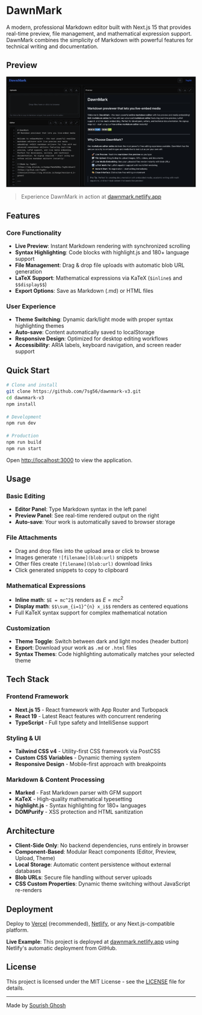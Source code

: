 # DawnMark

A modern, professional Markdown editor built with Next.js 15 that provides real-time preview, file management, and mathematical expression support. DawnMark combines the simplicity of Markdown with powerful features for technical writing and documentation.

## Preview

![DawnMark Screenshot](public/assets/dawnmark-screenshot.png)

> Experience DawnMark in action at [dawnmark.netlify.app](https://dawnmark.netlify.app)

## Features

### Core Functionality
- **Live Preview**: Instant Markdown rendering with synchronized scrolling
- **Syntax Highlighting**: Code blocks with highlight.js and 180+ language support
- **File Management**: Drag & drop file uploads with automatic blob URL generation
- **LaTeX Support**: Mathematical expressions via KaTeX (`$inline$` and `$$display$$`)
- **Export Options**: Save as Markdown (.md) or HTML files

### User Experience  
- **Theme Switching**: Dynamic dark/light mode with proper syntax highlighting themes
- **Auto-save**: Content automatically saved to localStorage
- **Responsive Design**: Optimized for desktop editing workflows
- **Accessibility**: ARIA labels, keyboard navigation, and screen reader support

## Quick Start

```bash
# Clone and install
git clone https://github.com/7sg56/dawnmark-v3.git
cd dawnmark-v3
npm install

# Development
npm run dev

# Production
npm run build
npm run start
```

Open [http://localhost:3000](http://localhost:3000) to view the application.

## Usage

### Basic Editing
- **Editor Panel**: Type Markdown syntax in the left panel
- **Preview Panel**: See real-time rendered output on the right
- **Auto-save**: Your work is automatically saved to browser storage

### File Attachments
- Drag and drop files into the upload area or click to browse
- Images generate `![filename](blob:url)` snippets
- Other files create `[filename](blob:url)` download links
- Click generated snippets to copy to clipboard

### Mathematical Expressions
- **Inline math**: `$E = mc^2$` renders as $E = mc^2$
- **Display math**: `$$\sum_{i=1}^{n} x_i$$` renders as centered equations
- Full KaTeX syntax support for complex mathematical notation

### Customization
- **Theme Toggle**: Switch between dark and light modes (header button)
- **Export**: Download your work as `.md` or `.html` files
- **Syntax Themes**: Code highlighting automatically matches your selected theme

## Tech Stack

### Frontend Framework
- **Next.js 15** - React framework with App Router and Turbopack
- **React 19** - Latest React features with concurrent rendering
- **TypeScript** - Full type safety and IntelliSense support

### Styling & UI
- **Tailwind CSS v4** - Utility-first CSS framework via PostCSS
- **Custom CSS Variables** - Dynamic theming system
- **Responsive Design** - Mobile-first approach with breakpoints

### Markdown & Content Processing
- **Marked** - Fast Markdown parser with GFM support
- **KaTeX** - High-quality mathematical typesetting
- **highlight.js** - Syntax highlighting for 180+ languages
- **DOMPurify** - XSS protection and HTML sanitization

## Architecture

- **Client-Side Only**: No backend dependencies, runs entirely in browser
- **Component-Based**: Modular React components (Editor, Preview, Upload, Theme)
- **Local Storage**: Automatic content persistence without external databases
- **Blob URLs**: Secure file handling without server uploads
- **CSS Custom Properties**: Dynamic theme switching without JavaScript re-renders

## Deployment

Deploy to [Vercel](https://vercel.com) (recommended), [Netlify](https://netlify.com), or any Next.js-compatible platform.

**Live Example**: This project is deployed at [dawnmark.netlify.app](https://dawnmark.netlify.app) using Netlify's automatic deployment from GitHub.

## License

This project is licensed under the MIT License - see the [LICENSE](LICENSE) file for details.

---

Made by [Sourish Ghosh](https://github.com/7sg56)
